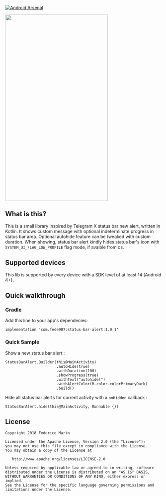 
[![Android Arsenal]( https://img.shields.io/badge/Android%20Arsenal-Status%20Bar%20Alert-green.svg?style=flat )]( https://android-arsenal.com/details/1/7037 )

<img src="https://github.com/fede87/StatusBarAlert/raw/master/status_bar_alert_demo.gif" width="330" height="600" />

## What is this?

This is a small library inspired by Telegram X status bar new alert, written in Kotlin.
It shows custom message with optional indeterminate progress in status bar area.
Optional autohide feature can be tweaked with custom duration.
When showing, status bar alert kindly hides status bar's icon with `SYSTEM_UI_FLAG_LOW_PROFILE` flag mode, if avaible from os.

## Supported devices

This lib is supported by every device with a SDK level of at least 14 (Android 4+).


## Quick walkthrough

### Gradle

Add this line to your app's dependecies:

    implementation 'com.fede987:status-bar-alert:1.0.1'

### Quick Sample

Show a new status bar alert :

```
StatusBarAlert.Builder(this@MainActivity)
                       .autoHide(true)
                       .withDuration(100)
                       .showProgress(true)
                       .withText("autohide!")
                       .withAlertColor(R.color.colorPrimaryDark)
                       .build()
```

Hide all status bar alerts for current activity with a `onHidden` callback :

```
StatusBarAlert.hide(this@MainActivity, Runnable {})
```

## License

    Copyright 2018 Federico Marin

    Licensed under the Apache License, Version 2.0 (the "License");
    you may not use this file except in compliance with the License.
    You may obtain a copy of the License at

       http://www.apache.org/licenses/LICENSE-2.0

    Unless required by applicable law or agreed to in writing, software
    distributed under the License is distributed on an "AS IS" BASIS,
    WITHOUT WARRANTIES OR CONDITIONS OF ANY KIND, either express or implied.
    See the License for the specific language governing permissions and
    limitations under the License.
